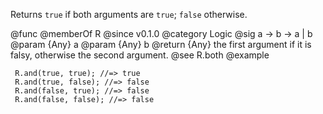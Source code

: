 Returns `true` if both arguments are `true`; `false` otherwise.

@func
@memberOf R
@since v0.1.0
@category Logic
@sig a -> b -> a | b
@param {Any} a
@param {Any} b
@return {Any} the first argument if it is falsy, otherwise the second argument.
@see R.both
@example

     R.and(true, true); //=> true
     R.and(true, false); //=> false
     R.and(false, true); //=> false
     R.and(false, false); //=> false
